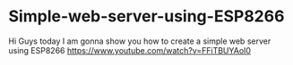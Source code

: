 # Simple-web-server-using-ESP8266
Hi Guys today I am gonna show you how to create a simple web server using ESP8266
https://www.youtube.com/watch?v=FFiTBUYAoI0
